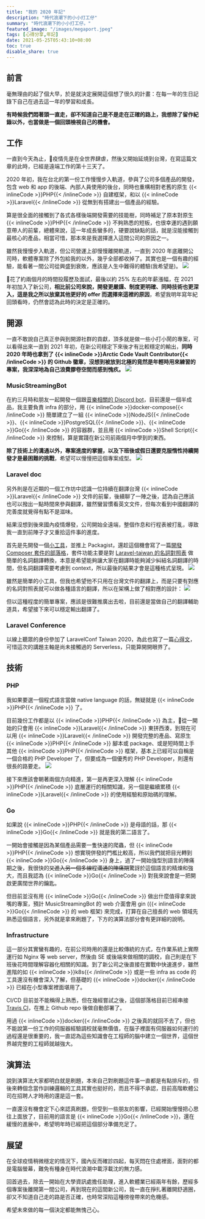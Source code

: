 ```yaml
---
title: "我的 2020 年記"
description: "時代浪潮下的小小打工仔"
summary: "時代浪潮下的小小打工仔。"
featured_image: "/images/megaport.jpeg"
tags: [心得分享,年記]
date: 2021-05-25T05:43:10+08:00
toc: true
disable_share: true
---
```


## 前言
毫無理由的起了個大早，於是就決定展開這個想了很久的計畫：在每一年的生日記錄下自己在過去這一年的學習和成長。

**有時候我們悶著頭一直走，卻不知道自己是不是走在正確的路上，我想除了留作紀錄以外，也當做是一個回頭檢視自己的機會。**

## 工作
一直到今天為止，疫情先是在全世界肆虐，然後又開始延燒到台灣，在寫這篇文章的此時，已經是遠端工作的第十三天了。

2020 年初，我在台北的第一份工作慢慢步入軌道，參與了公司多個產品的開發，包含 web 和 app 的後端、內部人員使用的後台，同時也重構相對老舊的原生 {{< inlineCode >}}PHP{{< /inlineCode >}} 自建框架，和以 {{< inlineCode >}}Laravel{{< /inlineCode >}} 從無到有搭建出一個產品的經驗。

算是很全面的接觸到了各式各樣後端開發需要的技能樹，同時補足了原本對原生 {{< inlineCode >}}PHP{{< /inlineCode >}} 不夠熟悉的短板，也很幸運的遇到願意帶人的前輩，總體來說，這一年成長蠻多的，硬要說缺點的話，就是沒能接觸到最核心的產品，相當可惜，那本來是我選擇進入這間公司的原因之一。

雖然我慢慢步入軌道，但公司營運上卻慢慢離開軌道，一直到 2020 年底離開公司時，軟體專案除了外包給我的以外，幾乎全部都收掉了。其實也是一個有趣的經驗，能看著一間公司從興盛到衰敗，應該是人生中難得的體驗(我希望是)。
![](https://i.imgur.com/IoELNar.jpg)

花了約兩個月的時間投履歷及面試，最後以約 25% 左右的年薪漲幅，在 2021 年初加入了新公司，**相比前公司來說，開發更嚴謹、制度更明確、同時技術也更深入，這是我之所以放棄其他更好的 offer 而選擇來這裡的原因**，希望我明年寫年紀回頭看時，仍然會認為此時的決定是正確的。

## 開源
一直不敢說自己真正參與到開源社群的貢獻，頂多就是做一些小打小鬧的專案，可以看得出來一直到 2021 年初，在新公司穩定下來後才有比較穩定的輸出，**同時 2020 年時也拿到了 {{< inlineCode >}}Arctic Code Vault Contributor{{< /inlineCode >}} 的 Github 徽章，沒想到被放到北極的竟然是年輕時用來練習的專案，我深深地為自己浪費膠卷空間而感到愧疚。**
![](https://i.imgur.com/7y61mQI.png)

### MusicStreamingBot
在約三月時和朋友一起開發一個跟[音樂相關的 Discord bot](https://github.com/papago89/MusicStreamingBot)，目前還是一個半成品，我主要負責 infra 的部分，用 {{< inlineCode >}}docker-compose{{< /inlineCode >}} 簡單建立了一組 {{< inlineCode >}}NodeJS{{< /inlineCode >}}、{{< inlineCode >}}PostgreSQL{{< /inlineCode >}}、{{< inlineCode >}}Go{{< /inlineCode >}} 的容器群，並且用 {{< inlineCode >}}Shell Script{{< /inlineCode >}} 來控制，算是實踐在新公司前兩個月中學到的東西。

**除了技術上的溝通以外，專案進度的掌握，以及下班後或假日還要克服惰性持續開發才是最困難的挑戰**，希望可以慢慢把這個專案成型。
![](https://i.imgur.com/2KKzLWE.png)

### Laravel doc
另外則是在近期的一個工作坊中認識一位持續在翻譯台灣 {{< inlineCode >}}Laravel{{< /inlineCode >}} 文件的前輩，後續聊了一陣之後，認為自己應該也可以撥出一點時間來參與翻譯，雖然蠻習慣看英文文件，但每次看到中國翻譯的完善度就覺得有點不是滋味。

結果沒想到後來國內疫情爆發，公司開始全遠端，整個作息和行程表被打亂，導致我一直到前陣子才又重拾這件事的進度。

首先是先開發一個[小工具](https://github.com/SZLforGithub/laravel-translate-formatter)，並推上 Packagist，還趁這個機會寫了一篇[開發 Composer 套件的部落格](https://szlforgithub.github.io/post/composer_package/)，套件功能主要是對 [Laravel-taiwan 的名詞對照表](https://github.com/laravel-taiwan/docs/wiki/%E8%A6%8F%E7%AF%84%EF%BC%86%E5%B0%88%E6%9C%89%E5%90%8D%E8%A9%9E%E5%B0%8D%E7%85%A7) 做簡單的名詞翻譯轉換，本意是希望能夠讓大家在翻譯時能夠減少糾結名詞翻譯的時間，但名詞翻譯需要考慮到 context，所以最後的結果才會是這種格式呈現。
![](https://i.imgur.com/eLSfHMq.png)


雖然是簡單的小工具，但我也希望他不只用在台灣文件的翻譯上，而是只要有對應的名詞對照表就可以做各種語言的翻譯，所以在架構上做了相對應的設計：
![](https://i.imgur.com/fVXrx0p.png)

但以這種程度的簡單專案，應該是很難推廣出去啦，目前還是當做自己的翻譯輔助道具，希望接下來可以穩定輸出翻譯了。

### Laravel Conference
以線上聽眾的身份參加了 LaravelConf Taiwan 2020，為此也寫了一篇[心得文](https://szlforgithub.github.io/post/laravelconf2020/)，可惜這次的講題主軸是尚未接觸過的 Serverless，只能算開開眼界了。

## 技術

### PHP
我如果要選一個程式語言當做 native language 的話，無疑就是 {{< inlineCode >}}PHP{{< /inlineCode >}} 了。

目前幾份工作都是以 {{< inlineCode >}}PHP{{< /inlineCode >}} 為主，從一開始的只會用 {{< inlineCode >}}Laravel{{< /inlineCode >}} 東拼西湊，到現在可以用 {{< inlineCode >}}Laravel{{< /inlineCode >}} 開發完整的產品、寫原生 {{< inlineCode >}}PHP{{< /inlineCode >}} 腳本或 package、或是短時間上手其他 {{< inlineCode >}}PHP{{< /inlineCode >}} 框架，基本上已經可以自稱是一個合格的 PHP Developer 了，但要成為一個優秀的 PHP Developer，則還有很長的路要走。
![](https://i.imgur.com/BSyRpVi.png)

接下來應該會朝著兩個方向精進，第一是再更深入理解 {{< inlineCode >}}PHP{{< /inlineCode >}} 底層運行的相關知識，另一個是繼續累積 {{< inlineCode >}}Laravel{{< /inlineCode >}} 的使用經驗和原始碼的理解。

### Go
如果說 {{< inlineCode >}}PHP{{< /inlineCode >}} 是母語的話，那 {{< inlineCode >}}Go{{< /inlineCode >}} 就是我的第二語言了。

一開始會接觸是因為某個產品需要一隻快速的爬蟲，但 {{< inlineCode >}}PHP{{< /inlineCode >}} 想實現併發的門檻比較高，所以我們就把目光轉到 {{< inlineCode >}}Go{{< /inlineCode >}} 身上，過了一開始強型別語言的陣痛期之後，我很快的~~又進入另一個多線程溝通的陣痛期~~驚訝於這個語言的精煉和強大，而且我認為 {{< inlineCode >}}Go{{< /inlineCode >}} 對我來說會是一把開啟更廣闊世界的鑰匙。

但目前並沒有用 {{< inlineCode >}}Go{{< /inlineCode >}} 做出什麼值得拿來說嘴的專案，預計 MusicStreamingBot 的 web 介面會用 gin ({{< inlineCode >}}Go{{< /inlineCode >}} 的 web 框架) 來完成，打算在自己擅長的 web 領域先熟悉這個語言，另外就是拿來刷題了，下方的演算法部分會有更詳細的說明。

### Infrastructure
這一部分其實蠻有趣的，在前公司時用的還是比較傳統的方式，在作業系統上實際運行如 Nginx 等 web server，然後由 SE 或後端來做相關的調校，自己則是在下班後花時間理解容器化相關的知識。到了新公司之後直接在實戰中快速進步，雖然進階的如 {{< inlineCode >}}k8s{{< /inlineCode >}} 或是一些 infra as code 的工具還沒有機會深入了解，但基礎的 {{< inlineCode >}}docker{{< /inlineCode >}} 已經在小型專案裡面堪用了。

CI/CD 目前並不能稱得上熟悉，但在幾經嘗試之後，這個部落格目前已經串接 [Travis CI](https://travis-ci.com/)，在推上 Github repo 後做自動部署了。

用過 {{< inlineCode >}}docker{{< /inlineCode >}} 之後真的就回不去了，但也不能說第一份工作的伺服器經驗調校就毫無價值，在腦子裡面有伺服器如何運行的過程還是很重要的，我一直認為這些知識會在工程師的腦中建立一個世界，這個世界越完整的工程師就越強大。

## 演算法
說到演算法大家都明白就是刷題，本來自己對刷題這件事一直都是有點排斥的，但後來轉個念當作訓練邏輯的工具其實也挺好的，而且不得不承認，目前高階軟體公司在招聘人才時用的還是這一套。

一直還沒有機會定下心來認真刷題，但受到一些朋友的影響，已經開始慢慢把心思往上面放了，目前用的語言是 {{< inlineCode >}}Go{{< /inlineCode >}}，還在緩慢的進展中，希望明年時已經把這個部分準備充足了。

## 展望
在全球疫情稍微穩定的情況下，國內反而確診四起，每天悶在住處裡面，面對的都是電腦螢幕，難免有種身在時代浪潮中載浮載沈的無力感。

回首過去，除去一開始在大學資訊處擔任助理，進入軟體業已經兩年有餘，歷經多個專案後離開第一間公司，再到現在的這間新公司，我一直在掙扎著離開舒適圈，卻又不知道自己走的路是否正確，也時常深陷這種徬徨帶來的危機感。

希望未來做的每一個決定都能無愧己心。